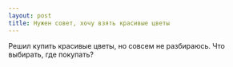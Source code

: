 ```yaml
---
layout: post 
title: Нужен совет, хочу взять красивые цветы 
--- 
```

Решил купить красивые цветы, но совсем не разбираюсь. Что выбирать, где покупать?